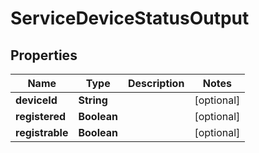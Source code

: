 

# ServiceDeviceStatusOutput

## Properties

Name | Type | Description | Notes
------------ | ------------- | ------------- | -------------
**deviceId** | **String** |  |  [optional]
**registered** | **Boolean** |  |  [optional]
**registrable** | **Boolean** |  |  [optional]




